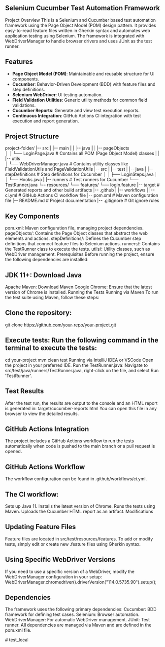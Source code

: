 ## Selenium Cucumber Test Automation Framework
Project Overview
This is a Selenium and Cucumber based test automation framework using the Page Object Model (POM) design pattern. It provides easy-to-read feature files written in Gherkin syntax and automates web application testing using Selenium. The framework is integrated with WebDriverManager to handle browser drivers and uses JUnit as the test runner.

## Features
- **Page Object Model (POM)**: Maintainable and reusable structure for UI components.
- **Cucumber**: Behavior-Driven Development (BDD) with feature files and step definitions.
- **Selenium WebDriver**: UI testing automation.
- **Field Validation Utilities**: Generic utility methods for common field validations.
- **Cucumber Reports**: Generate and view test execution reports.
- **Continuous Integration**: GitHub Actions CI integration with test execution and report generation.


## Project Structure
project-folder/
|-- src
|   |-- main
|   |   |-- java
|   |       |-- pageObjects     
        │   │   └── LoginPage.java    # Contains all POM (Page Object Model) classes
|   |       |-- utils     
        │       └── WebDriverManager.java          # Contains utility classes like FieldValidationUtils and PageValidationUtils
|-- src
|   |-- test
|       |-- java
|           |-- stepDefinitions     # Step definitions for Cucumber
        │   │   ├── LoginSteps.java
        │   │   └── Hooks.java
|           |-- runners             # Test runners for Cucumber
                └── TestRunner.java
        └-- resources/
            └── features/
                └── login.feature
|-- target                           # Generated reports and other build artifacts
|-- .github
|   |-- workflows
|       |-- ci.yml                  # GitHub Actions CI workflow file
|-- pom.xml                          # Maven configuration file
|-- README.md                        # Project documentation
|-- .gitignore                       # Git ignore rules



## Key Components
pom.xml: Maven configuration file, managing project dependencies.
pageObjects/: Contains the Page Object classes that abstract the web elements and actions.
stepDefinitions/: Defines the Cucumber step definitions that connect feature files to Selenium actions.
runners/: Contains the TestRunner class to execute the tests.
utils/: Utility classes, such as WebDriver management.
Prerequisites
Before running the project, ensure the following dependencies are installed:

## JDK 11+: Download Java
Apache Maven: Download Maven
Google Chrome: Ensure that the latest version of Chrome is installed.
Running the Tests
Running via Maven
To run the test suite using Maven, follow these steps:

## Clone the repository:
git clone https://github.com/your-repo/your-project.git


## Execute tests: Run the following command in the terminal to execute the tests:
cd your-project
mvn clean test
Running via IntelliJ IDEA or VSCode
Open the project in your preferred IDE.
Run the TestRunner.java: Navigate to src/test/java/runners/TestRunner.java, right-click on the file, and select Run 'TestRunner'.


## Test Results
After the test run, the results are output to the console and an HTML report is generated in:
target/cucumber-reports.html
You can open this file in any browser to view the detailed results.

## GitHub Actions Integration
The project includes a GitHub Actions workflow to run the tests automatically when code is pushed to the main branch or a pull request is opened.

## GitHub Actions Workflow
The workflow configuration can be found in .github/workflows/ci.yml.

## The CI workflow:
Sets up Java 11.
Installs the latest version of Chrome.
Runs the tests using Maven.
Uploads the Cucumber HTML report as an artifact.
Modifications

## Updating Feature Files
Feature files are located in src/test/resources/features. To add or modify tests, simply edit or create new .feature files using Gherkin syntax.

## Using Specific WebDriver Versions
If you need to use a specific version of a WebDriver, modify the WebDriverManager configuration in your setup:
WebDriverManager.chromedriver().driverVersion("114.0.5735.90").setup();


## Dependencies
The framework uses the following primary dependencies:
Cucumber: BDD framework for defining test cases.
Selenium: Browser automation.
WebDriverManager: For automatic WebDriver management.
JUnit: Test runner.
All dependencies are managed via Maven and are defined in the pom.xml file.

#   t e s t _ l o c a l  
 